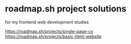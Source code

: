 # roadmap.sh project solutions
 for my frontend web development studies

https://roadmap.sh/projects/single-page-cv
https://roadmap.sh/projects/basic-html-website